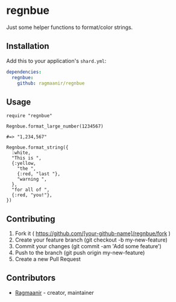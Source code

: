 # regnbue

Just some helper functions to format/color strings.

## Installation

Add this to your application's `shard.yml`:

```yaml
dependencies:
  regnbue:
    github: ragmaanir/regnbue
```

## Usage

```crystal
require "regnbue"

Regnbue.format_large_number(1234567)

#=> "1,234,567"

Regnbue.format_string({
  :white,
  "This is ",
  {:yellow,
    "the ",
    {:red, "last "},
    "warning ",
  },
  "for all of ",
  {:red, "you!"},
})
```

## Contributing

1. Fork it ( https://github.com/[your-github-name]/regnbue/fork )
2. Create your feature branch (git checkout -b my-new-feature)
3. Commit your changes (git commit -am 'Add some feature')
4. Push to the branch (git push origin my-new-feature)
5. Create a new Pull Request

## Contributors

- [Ragmaanir](https://github.com/ragmaanir) - creator, maintainer
